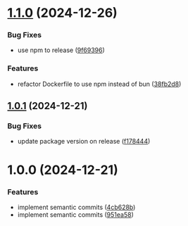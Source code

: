# [1.1.0](https://github.com/dsabalete/my-1-rm/compare/v1.0.1...v1.1.0) (2024-12-26)


### Bug Fixes

* use npm to release ([9f69396](https://github.com/dsabalete/my-1-rm/commit/9f69396c074922f34ec2e30c3a22d7744579c39a))


### Features

* refactor Dockerfile to use npm instead of bun ([38fb2d8](https://github.com/dsabalete/my-1-rm/commit/38fb2d82faf83d61d7eafc7432132ed19a98d0c8))

## [1.0.1](https://github.com/dsabalete/my-1-rm/compare/v1.0.0...v1.0.1) (2024-12-21)


### Bug Fixes

* update package version on release ([f178444](https://github.com/dsabalete/my-1-rm/commit/f17844497a94e689d7e3a9bccf4296187ad86090))

# 1.0.0 (2024-12-21)


### Features

* implement semantic commits ([4cb628b](https://github.com/dsabalete/my-1-rm/commit/4cb628b681799663f1603b9e24c795877019e6db))
* implement semantic commits ([951ea58](https://github.com/dsabalete/my-1-rm/commit/951ea58399aaa36938627bf4313be95455d4ea9d))
